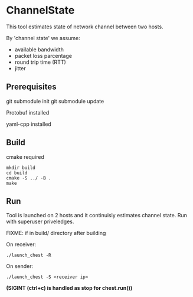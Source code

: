 # ChannelState

This tool estimates state of network channel between two hosts.

By 'channel state' we assume:
- available bandwidth
- packet loss parcentage
- round trip time (RTT)
- jitter 

## Prerequisites

git submodule init
git submodule update

Protobuf installed

yaml-cpp installed

## Build

cmake required

```
mkdir build
cd build
cmake -S ../ -B .
make
```

## Run

Tool is launched on 2 hosts and it continuisly estimates channel state.
Run with superuser priveledges.

FIXME: if in build/ directory after building

On receiver:
```
./launch_chest -R
```

On sender:
```
./launch_chest -S <receiver ip>
```

**(SIGINT (ctrl+c) is handled as stop for chest.run())**